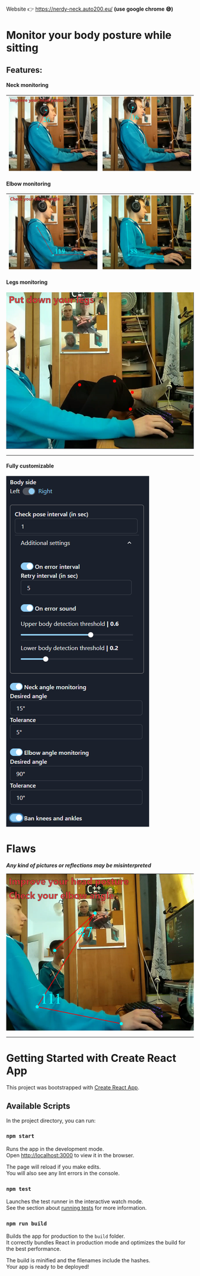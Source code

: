 Website 👉 https://nerdy-neck.auto200.eu/ **(use google chrome :sweat_smile:)**

# Monitor your body posture while sitting

## Features:

#### Neck monitoring

| <img src="preview-pics/neck-monitoring-bad.png" alt="bad head position"> | <img src="preview-pics/neck-monitoring-good.png" alt="good head position"> |
| :----------------------------------------------------------------------- | -------------------------------------------------------------------------- |

#### Elbow monitoring

| <img src="preview-pics/elbow-monitoring-bad.png" alt="bad elbow angle"> | <img src="preview-pics/elbow-monitoring-good.png" alt="good elbow angle"> |
| :---------------------------------------------------------------------- | :------------------------------------------------------------------------ |

#### Legs monitoring

 <img src="preview-pics/ban-knees-and-ankles.png" alt="legs monitoring">

---

#### Fully customizable

<img src="preview-pics/fully-customizable.png" alt="settings">

# Flaws

**_Any kind of pictures or reflections may be misinterpreted_**

<img src="preview-pics/flaws.png" alt="feet pic">

---

# Getting Started with Create React App

This project was bootstrapped with [Create React App](https://github.com/facebook/create-react-app).

## Available Scripts

In the project directory, you can run:

### `npm start`

Runs the app in the development mode.\
Open [http://localhost:3000](http://localhost:3000) to view it in the browser.

The page will reload if you make edits.\
You will also see any lint errors in the console.

### `npm test`

Launches the test runner in the interactive watch mode.\
See the section about [running tests](https://facebook.github.io/create-react-app/docs/running-tests) for more information.

### `npm run build`

Builds the app for production to the `build` folder.\
It correctly bundles React in production mode and optimizes the build for the best performance.

The build is minified and the filenames include the hashes.\
Your app is ready to be deployed!
